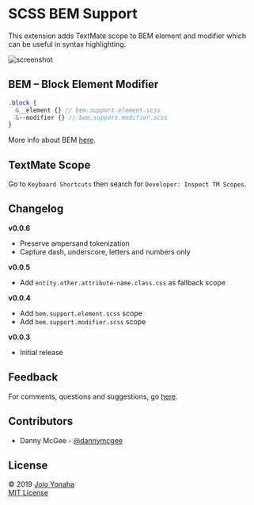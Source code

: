 # SCSS BEM Support

This extension adds TextMate scope to BEM element and modifier which can be useful in syntax highlighting.

![screenshot](https://raw.githubusercontent.com/joloyonaha/scss-bem-support/master/assets/screenshot-v0.0.5.png)

## BEM – Block Element Modifier

```scss
.block {
  &__element {} // bem.support.element.scss
  &--modifier {} // bem.support.modifier.scss
}
```

More info about BEM [here](http://getbem.com/).

## TextMate Scope

Go to `Keyboard Shortcuts` then search for `Developer: Inspect TM Scopes`.

## Changelog

**v0.0.6**
- Preserve ampersand tokenization
- Capture dash, underscore, letters and numbers only

**v0.0.5**
- Add `entity.other.attribute-name.class.css` as fallback scope

**v0.0.4**
- Add `bem.support.element.scss` scope
- Add `bem.support.modifier.scss` scope

**v0.0.3**
- Initial release

## Feedback

For comments, questions and suggestions, go [here](https://github.com/joloyonaha/scss-bem-support/issues).

## Contributors

- Danny McGee - [@dannymcgee](https://github.com/dannymcgee)

## License

© 2019 [Jolo Yonaha](https://github.com/joloyonaha)  
[MIT License](https://github.com/joloyonaha/scss-bem-support/blob/master/LICENSE)
